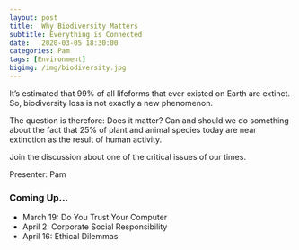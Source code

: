 ```yaml
---
layout: post
title:  Why Biodiversity Matters
subtitle: Everything is Connected
date:   2020-03-05 18:30:00
categories: Pam
tags: [Environment]
bigimg: /img/biodiversity.jpg
---
```


It’s estimated that 99% of all lifeforms that ever existed on Earth are extinct. So, biodiversity loss is not exactly a new phenomenon.

The question is therefore: Does it matter? Can and should we do something about the fact that 25% of plant and animal species today are near extinction as the result of human activity.

Join the discussion about one of the critical issues of our times.

Presenter: Pam

### Coming Up...

* March 19: Do You Trust Your Computer
* April 2: Corporate Social Responsibility
* April 16: Ethical Dilemmas 